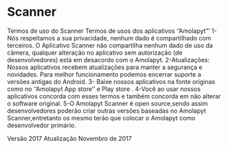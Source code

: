 # Scanner
Termos de uso do Scanner
Termos de usos dos aplicativos ‘’Amolapyt”’
1-Nós respeitamos a sua privacidade, nenhum dado é compartilhado com terceiros. O Aplicativo Scanner não compartilha nenhum dado de uso da câmera, qualquer alteração no aplicativo sem autorização (de desenvolvedores) está em desacordo com o Amolapyt.
2-Atualizações: Nossos aplicativos recebem atualizações para manter a segurança e novidades. Para melhor funcionamento podemos encerrar suporte a versões antigas do Android.
3- Baixe nossos aplicativos na fonte originas como no ‘’Amolapyt App store’’ e Play store . 
4-Você ao usar nossos aplicativos concorda com esses termos e também  concorda em não alterar o software original.
5-O Amolapyt Scanner é open source,sendo assim desenvolvedores poderão criar outras versões baseadas no Amolapyt Scanner,entretanto os mesmo terão que colocar o Amolapyt como desenvolvedor primário.



Versão 2017 Atualização Novembro de 2017


